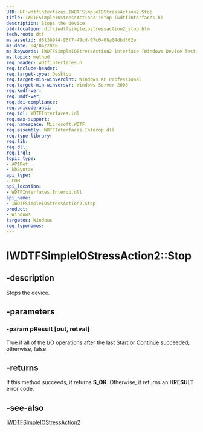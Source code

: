 ```yaml
---
UID: NF:wdtfinterfaces.IWDTFSimpleIOStressAction2.Stop
title: IWDTFSimpleIOStressAction2::Stop (wdtfinterfaces.h)
description: Stops the device.
old-location: dtf\iwdtfsimpleiostressaction2_stop.htm
tech.root: dtf
ms.assetid: d813b9f4-95f7-49cd-97c0-08a04dbd362e
ms.date: 04/04/2018
ms.keywords: IWDTFSimpleIOStressAction2 interface [Windows Device Testing Framework],Stop method, IWDTFSimpleIOStressAction2.Stop, IWDTFSimpleIOStressAction2::Stop, Microsoft.WDTF.IWDTFSimpleIOStressAction2.Stop, Microsoft::WDTF::IWDTFSimpleIOStressAction2::Stop, Stop, Stop method [Windows Device Testing Framework], Stop method [Windows Device Testing Framework],IWDTFSimpleIOStressAction2 interface, dtf.iwdtfsimpleiostressaction2_stop, wdtfinterfaces/IWDTFSimpleIOStressAction2::Stop
ms.topic: method
req.header: wdtfinterfaces.h
req.include-header: 
req.target-type: Desktop
req.target-min-winverclnt: Windows XP Professional
req.target-min-winversvr: Windows Server 2008
req.kmdf-ver: 
req.umdf-ver: 
req.ddi-compliance: 
req.unicode-ansi: 
req.idl: WDTFInterfaces.idl
req.max-support: 
req.namespace: Microsoft.WDTF
req.assembly: WDTFInterfaces.Interop.dll
req.type-library: 
req.lib: 
req.dll: 
req.irql: 
topic_type:
- APIRef
- kbSyntax
api_type:
- COM
api_location:
- WDTFInterfaces.Interop.dll
api_name:
- IWDTFSimpleIOStressAction2.Stop
product:
- Windows
targetos: Windows
req.typenames: 
---
```


# IWDTFSimpleIOStressAction2::Stop


## -description


Stops the device.


## -parameters




### -param pResult [out, retval]

True if all of the I/O operations after the last 
<a href="https://docs.microsoft.com/windows-hardware/drivers/ddi/content/printerextension/nf-printerextension-iprintschemaasyncoperation-start">Start</a> or 
<a href="https://docs.microsoft.com/windows-hardware/drivers/ddi/content/index">Continue</a> succeeded; 
otherwise, false.


## -returns



If this method succeeds, it returns <b xmlns:loc="http://microsoft.com/wdcml/l10n">S_OK</b>. Otherwise, it returns an <b xmlns:loc="http://microsoft.com/wdcml/l10n">HRESULT</b> error code.




## -see-also




<a href="https://docs.microsoft.com/windows-hardware/drivers/ddi/content/wdtfinterfaces/nn-wdtfinterfaces-iwdtfsimpleiostressaction2">IWDTFSimpleIOStressAction2</a>
 

 

